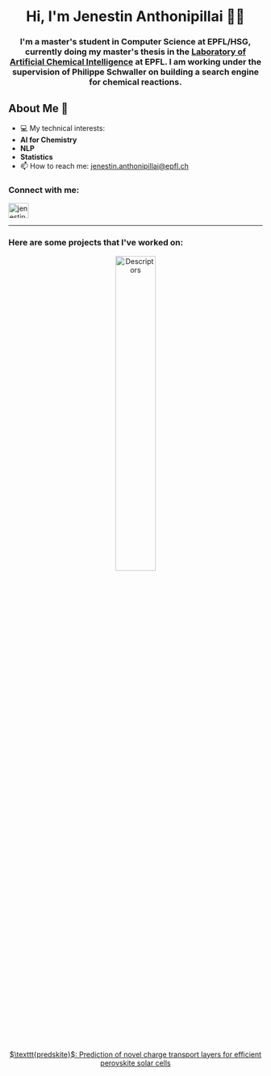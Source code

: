 <h1 align="center">Hi, I'm Jenestin Anthonipillai 👋🏾</h1>
<h3 align="center">I'm a master's student in Computer Science at EPFL/HSG, currently doing my master's thesis in the <a href="https://schwallergroup.github.io/team.html">Laboratory of Artificial Chemical Intelligence</a> at EPFL. I am working under the supervision of Philippe Schwaller on building a search engine for chemical reactions.</h3>



## About Me 📖
-  💻 My technical interests:
  - **AI for Chemistry**
  - **NLP** 
  - **Statistics**
- 📫 How to reach me: jenestin.anthonipillai@epfl.ch

<h3 align="left">Connect with me:</h3>
<p align="left">
<a href="http://linkedin.com/in/jenestin-anthonipillai" target="blank"><img align="center" src="https://raw.githubusercontent.com/rahuldkjain/github-profile-readme-generator/master/src/images/icons/Social/linked-in-alt.svg" alt="jenestinanthonipillai" height="30" width="40" /></a>

---

### Here are some projects that I've worked on:

<p align="center">
  <a href="https://github.com/jkoda-rsa/AI-for-Chemistry">
    <img align="center" alt="Descriptors" src="https://github.com/jkoda-rsa/AI-for-Chemistry/tree/main/img/descriptors.png" width=40% height=40%>
    <p align="center">$\texttt{predskite}$: Prediction of novel charge transport layers for efficient perovskite solar cells</p>
  </a>
</p>

# 
